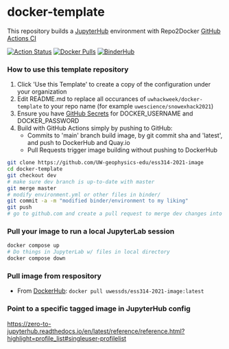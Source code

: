# docker-template
This repository builds a [JupyterHub](https://jupyter.org/hub) environment with Repo2Docker [GitHub Actions CI](https://github.com/jupyterhub/repo2docker-action)

[![Action Status](https://github.com/UW-geophysics-edu/ess314-2021-image/workflows/CI/badge.svg)](https://github.com/UW-geophysics-edu/ess314-2021-image/actions)
[![Docker Pulls](https://img.shields.io/docker/pulls/uwessds/ess314-2021-image)](https://hub.docker.com/r/uwessds/ess314-2021-image/tags)
[![BinderHub](https://mybinder.org/badge_logo.svg)](https://mybinder.org/v2/gh/UW-geophysics-edu/ess314-2021-image/main?urlpath=git-pull?repo=https://github.com/uwessds/ess314-2021-image%26amp%3Bbranch=main%26amp%3Burlpath=lab)

### How to use this template repository

1. Click 'Use this Template' to create a copy of the configuration under your organization
2. Edit README.md to replace all occurances of `uwhackweek/docker-template` to your repo name (for example `uwescience/snowexhack2021`)
3. Ensure you have [GitHub Secrets](https://docs.github.com/en/actions/reference/encrypted-secrets) for DOCKER_USERNAME and DOCKER_PASSWORD
4. Build with GitHub Actions simply by pushing to GitHub:
    * Commits to 'main' branch build image, by git commit sha and 'latest', and push to DockerHub and Quay.io
    * Pull Requests trigger image building without pushing to DockerHub

```bash
git clone https://github.com/UW-geophysics-edu/ess314-2021-image
cd docker-template
git checkout dev
# make sure dev branch is up-to-date with master
git merge master
# modify environment.yml or other files in binder/
git commit -a -m "modified binder/environment to my liking"
git push
# go to github.com and create a pull request to merge dev changes into master
```

### Pull your image to run a local JupyterLab session

```bash
docker compose up
# Do things in JupyterLab w/ files in local directory
docker compose down
```

### Pull image from respository

* From [DockerHub](https://hub.docker.com/r/uwessds/ess314-2021-image/tags): `docker pull uwessds/ess314-2021-image:latest`
<!-- * From [Quay](https://quay.io/repository/UW-geophysics-edu/ess314-2021-image?tab=tags): `docker pull quay.io/uwessds/ess314-2021-image:latest`  -->

### Point to a specific tagged image in JupyterHub config

https://zero-to-jupyterhub.readthedocs.io/en/latest/reference/reference.html?highlight=profile_list#singleuser-profilelist
